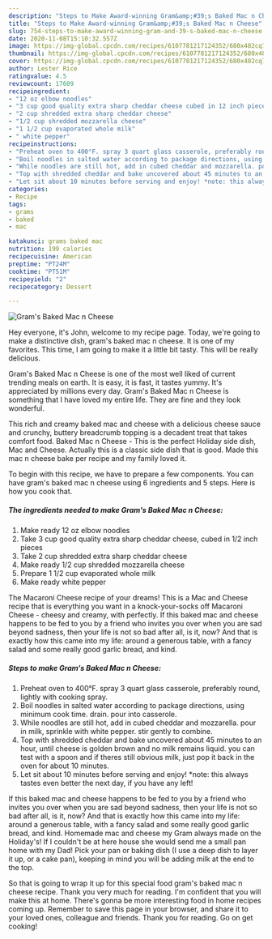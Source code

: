 ```yaml
---
description: "Steps to Make Award-winning Gram&amp;#39;s Baked Mac n Cheese"
title: "Steps to Make Award-winning Gram&amp;#39;s Baked Mac n Cheese"
slug: 754-steps-to-make-award-winning-gram-and-39-s-baked-mac-n-cheese
date: 2020-11-08T15:10:32.557Z
image: https://img-global.cpcdn.com/recipes/6107781217124352/680x482cq70/grams-baked-mac-n-cheese-recipe-main-photo.jpg
thumbnail: https://img-global.cpcdn.com/recipes/6107781217124352/680x482cq70/grams-baked-mac-n-cheese-recipe-main-photo.jpg
cover: https://img-global.cpcdn.com/recipes/6107781217124352/680x482cq70/grams-baked-mac-n-cheese-recipe-main-photo.jpg
author: Lester Rice
ratingvalue: 4.5
reviewcount: 17609
recipeingredient:
- "12 oz elbow noodles"
- "3 cup good quality extra sharp cheddar cheese cubed in 12 inch pieces"
- "2 cup shredded extra sharp cheddar cheese"
- "1/2 cup shredded mozzarella cheese"
- "1 1/2 cup evaporated whole milk"
- " white pepper"
recipeinstructions:
- "Preheat oven to 400°F. spray 3 quart glass casserole, preferably round, lightly with cooking spray."
- "Boil noodles in salted water according to package directions, using minimum cook time. drain. pour into casserole."
- "While noodles are still hot, add in cubed cheddar and mozzarella. pour in milk, sprinkle with white pepper. stir gently to combine."
- "Top with shredded cheddar and bake uncovered about 45 minutes to an hour, until cheese is golden brown and no milk remains liquid. you can test with a spoon and if theres still obvious milk, just pop it back in the oven for about 10 minutes."
- "Let sit about 10 minutes before serving and enjoy! *note: this always tastes even better the next day, if you have any left!"
categories:
- Recipe
tags:
- grams
- baked
- mac

katakunci: grams baked mac 
nutrition: 199 calories
recipecuisine: American
preptime: "PT24M"
cooktime: "PT51M"
recipeyield: "2"
recipecategory: Dessert

---
```



![Gram&#39;s Baked Mac n Cheese](https://img-global.cpcdn.com/recipes/6107781217124352/680x482cq70/grams-baked-mac-n-cheese-recipe-main-photo.jpg)

Hey everyone, it's John, welcome to my recipe page. Today, we're going to make a distinctive dish, gram&#39;s baked mac n cheese. It is one of my favorites. This time, I am going to make it a little bit tasty. This will be really delicious.

Gram&#39;s Baked Mac n Cheese is one of the most well liked of current trending meals on earth. It is easy, it is fast, it tastes yummy. It's appreciated by millions every day. Gram&#39;s Baked Mac n Cheese is something that I have loved my entire life. They are fine and they look wonderful.

This rich and creamy baked mac and cheese with a delicious cheese sauce and crunchy, buttery breadcrumb topping is a decadent treat that takes comfort food. Baked Mac n Cheese - This is the perfect Holiday side dish, Mac and Cheese. Actually this is a classic side dish that is good. Made this mac n cheese bake per recipe and my family loved it.


To begin with this recipe, we have to prepare a few components. You can have gram&#39;s baked mac n cheese using 6 ingredients and 5 steps. Here is how you cook that.

<!--inarticleads1-->

##### The ingredients needed to make Gram&#39;s Baked Mac n Cheese:

1. Make ready 12 oz elbow noodles
1. Take 3 cup good quality extra sharp cheddar cheese, cubed in 1/2 inch pieces
1. Take 2 cup shredded extra sharp cheddar cheese
1. Make ready 1/2 cup shredded mozzarella cheese
1. Prepare 1 1/2 cup evaporated whole milk
1. Make ready  white pepper


The Macaroni Cheese recipe of your dreams! This is a Mac and Cheese recipe that is everything you want in a knock-your-socks off Macaroni Cheese - cheesy and creamy, with perfectly. If this baked mac and cheese happens to be fed to you by a friend who invites you over when you are sad beyond sadness, then your life is not so bad after all, is it, now? And that is exactly how this came into my life: around a generous table, with a fancy salad and some really good garlic bread, and kind. 

<!--inarticleads2-->

##### Steps to make Gram&#39;s Baked Mac n Cheese:

1. Preheat oven to 400°F. spray 3 quart glass casserole, preferably round, lightly with cooking spray.
1. Boil noodles in salted water according to package directions, using minimum cook time. drain. pour into casserole.
1. While noodles are still hot, add in cubed cheddar and mozzarella. pour in milk, sprinkle with white pepper. stir gently to combine.
1. Top with shredded cheddar and bake uncovered about 45 minutes to an hour, until cheese is golden brown and no milk remains liquid. you can test with a spoon and if theres still obvious milk, just pop it back in the oven for about 10 minutes.
1. Let sit about 10 minutes before serving and enjoy! *note: this always tastes even better the next day, if you have any left!


If this baked mac and cheese happens to be fed to you by a friend who invites you over when you are sad beyond sadness, then your life is not so bad after all, is it, now? And that is exactly how this came into my life: around a generous table, with a fancy salad and some really good garlic bread, and kind. Homemade mac and cheese my Gram always made on the Holiday&#39;s! If I couldn&#39;t be at here house she would send me a small pan home with my Dad! Pick your pan or baking dish (I use a deep dish to layer it up, or a cake pan), keeping in mind you will be adding milk at the end to the top. 

So that is going to wrap it up for this special food gram&#39;s baked mac n cheese recipe. Thank you very much for reading. I'm confident that you will make this at home. There's gonna be more interesting food in home recipes coming up. Remember to save this page in your browser, and share it to your loved ones, colleague and friends. Thank you for reading. Go on get cooking!
